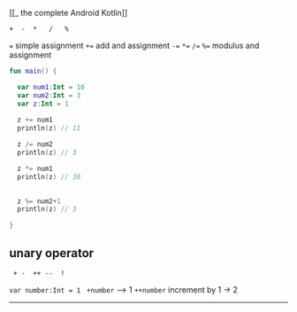 [[_ the complete Android Kotlin]]

`+  -  *   /   %`

` = ` simple assignment
`+=` add and assignment
`-=`
`*=`
`/=`
`%=` modulus and assignment

```kotlin
fun main() {

  var num1:Int = 10
  var num2:Int = 3
  var z:Int = 1
  
  z += num1
  println(z) // 11

  z /= num2
  println(z) // 3

  z *= num1
  println(z) // 30

 
  z %= num2+1
  println(z) // 3

}
```

## unary operator
` + -  ++ --  !`

`var number:Int = 1 `
`+number` --> 1
`++number` increment by 1  -> 2



---






